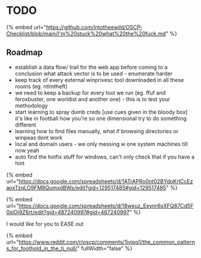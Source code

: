 # TODO

{% embed url="https://github.com/intotheewild/OSCP-Checklist/blob/main/I'm%20stuck%20what%20the%20fuck.md" %}

## Roadmap&#x20;

* establish a data flow/ trail for the web app before coming to a conclusion what attack vector is to be used - enumerate harder
* keep track of every external winprivesc tool downloaded in all these rooms (eg. ntlmtheft)
* we need to keep a backup for every tool we run (eg. ffuf and feroxbuster, one worldist and another one) - this is to test your methodology
* start learning to spray dumb creds \[use cues given in the bloody box] it's like in football how you're so one dimensional try to do something different
* learning how to find files manually, what if browsing directories or winpeas dont work
* local and domain users - we only messing w one system machines till now yeah
* auto find the hotfix stuff for windows, can't only check that if you have a hint



{% embed url="https://docs.google.com/spreadsheets/d/1ATrAPRo0nt02BYdpKrlCcEzaoxTzqLO9FM8QumxdBWs/edit?gid=129517485#gid=129517485" %}

{% embed url="https://docs.google.com/spreadsheets/d/18weuz_Eeynr6sXFQ87Cd5F0slOj9Z6rt/edit?gid=487240997#gid=487240997" %}

I would like for you to EASE out

{% embed url="https://www.reddit.com/r/oscp/comments/1ivjpq1/the_common_patterns_for_foothold_in_the_tj_null/" fullWidth="false" %}

